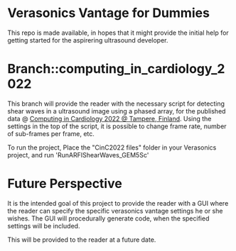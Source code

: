 # Verasonics Vantage for Dummies

This repo is made available, in hopes that it might provide the initial help for getting started for the aspirering ultrasound developer.

# Branch::computing_in_cardiology_2022

This branch will provide the reader with the necessary script for detecting shear waves in a ultrasound image using a phased array,
for the published data @ [Computing in Cardiology 2022 @ Tampere, Finland](https://www.google.com "Computing in Cardiology 2022's Homepage").
Using the settings in the top of the script, it is possible to change frame rate, number of sub-frames per frame, etc. 

To run the project, Place the "CinC2022 files" folder in your Verasonics project, and run 'RunARFIShearWaves_GEM5Sc'

# Future Perspective

It is the intended goal of this project to provide the reader with a GUI where the reader can specify the specific verasonics vantage settings he or she wishes.
The GUI will procedurally generate code, when the specified settings will be included.

This will be provided to the reader at a future date.

